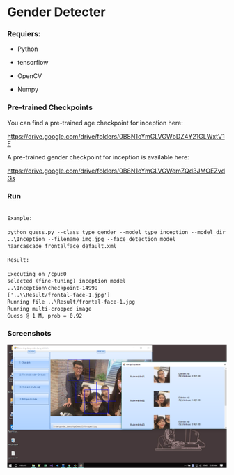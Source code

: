 # Gender Detecter

### Requiers:

- Python

- tensorflow

- OpenCV

- Numpy

### Pre-trained Checkpoints

You can find a pre-trained age checkpoint for inception here:

https://drive.google.com/drive/folders/0B8N1oYmGLVGWbDZ4Y21GLWxtV1E

A pre-trained gender checkpoint for inception is available here:

https://drive.google.com/drive/folders/0B8N1oYmGLVGWemZQd3JMOEZvdGs

### Run
```

Example:

python guess.py --class_type gender --model_type inception --model_dir ..\Inception --filename img.jpg --face_detection_model haarcascade_frontalface_default.xml

Result:

Executing on /cpu:0
selected (fine-tuning) inception model
..\Inception\checkpoint-14999
['..\\Result/frontal-face-1.jpg']
Running file ..\Result/frontal-face-1.jpg
Running multi-cropped image
Guess @ 1 M, prob = 0.92
```

### Screenshots

![](Screenshots/1.png)
